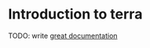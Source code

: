 # Introduction to terra

TODO: write [great documentation](http://jacobian.org/writing/what-to-write/)
